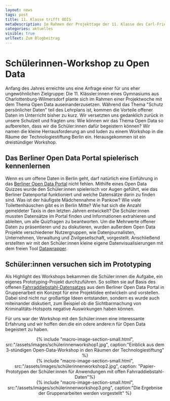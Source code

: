 ```yaml
---
layout: news
tags: post
title: 11. Klasse trifft ODIS
metaDescription: Im Rahmen der Projekttage der 11. Klasse des Carl-Friedrich-von-Siemens-Gymnasium lud die ODIS die Schüler:innen in die Räume der Technologiestiftung Berlin ein. Auf dem dreistündigen Programm stand ein Mix aus allgemeinem Input zu Open Data und Gruppenarbeiten 
categories: aktuelles
visible: true
urlText: Zum Blogbeitrag
---
```

# Schülerinnen-Workshop zu Open Data
Anfang des Jahres erreichte uns eine Anfrage einer für uns eher ungewöhnlichen Zielgruppe: Die 11. Klässler:innen  eines Gymnasiums aus Charlottenburg-Wilmersdorf plante sich im Rahmen einer Projektwoche mit dem Thema Open Data auseinanderzusetzen. Während das Thema "Schutz persönlicher Daten" teil des Lehrplans ist, kommen die Vorteile offener Daten im Unterricht bisher zu kurz. Wir versetzten uns gedanklich zurück in unsere Schulzeit und fragten uns: Wie können wir das Thema Open Data so aufbereiten, dass wir die Schüler:innen dafür begeistern können? Wir namen die kleine Herrausforderung an und luden zu einem Workshop in die Räume der Technologiestiftung Berlin ein. Herausgekommen ist ein dreistündiger Workshop.

## Das Berliner Open Data Portal spielerisch kennenlernen
Wenn es um offene Daten in Berlin geht, darf natürlich eine Einführung in das [Berliner Open Data Portal](https://daten.berlin.de) nicht fehlen. Mithilfe eines Open Data Quizzes wurde den Schüler:innen spielerisch vor Augen geführt, wie das Berliner Datenportal funktioniert und welche Datensätze darin zu finden sind. Was ist der häufigste Mädchennahme in Pankow? Wie viele Toilettenhäuschen gibt es in Berlin Mitte? Wie hat sich die Anzahl gemeldeter Taxis in den letzten Jahren entwickelt? Die Schüler:innen mussten Datensätze im Portal finden und Informationen extrahieren und ableiten, um alle Quizfragen zu beantworten.
Um die Mehrwerte offener Daten zu präsentieren und zu diskutieren, wurden außerdem Open Data Projekte verschiedener Nutzergruppen, wie Datenjournalisten, Unternehmen, Verwaltung und Zivilgesellschaft, vorgestellt. Anschließend erstellten wir mit den Schüler:innen kleine eigene Datenvisualisierungen mit dem freien Tool [Datawrapper](https://odis-berlin.de/ressourcen/datenvisualisierung/).

## Schüler:innen versuchen sich im Prototyping
Als Highlight des Workshops bekammen die Schüler:innen die Aufgabe, ein eigenes Prototyping-Projekt durchzuführen. So sollten sie auf Basis des offenen [Fahrraddiebstahl-Datensatzes](https://daten.berlin.de/datensaetze/fahrraddiebstahl-berlin) aus dem Berliner Open Data Portal in Gruppenarbeit ein Konzept für eine Projektidee entwickeln und vorstellen. Dabei sind nicht nur großartige Ideen entstanden, sondern es wurde auch miteinander diskutiert, zum Beispiel ob die Sichtbarmachung von Kriminalitäts-Hotspots negative Auswirkungen haben können.

Für uns war der Workshop mit den Schüler:innen eine interessante Erfahrung und wir hoffen den:die ein odere andere:n für Open Data begeistert zu haben.

<center>
{% include "macro-image-section-small.html", src:"/assets/images/schülerinnenworkshop1.jpg", caption:"Einblick aus dem 3-stündigen Open-Data-Workshop in den Räumen der Technologiestiftung" %}
</center>
<center>
{% include "macro-image-section-small.html", src:"/assets/images/schülerinnenworkshop2.jpg", caption: "Papier-Prototypen der Schüler:innen für Anwendungen mit offen Fahrraddiebstahl-Daten"%}
</center>
<center>
{% include "macro-image-section-small.html", src:"/assets/images/schülerinnenworkshop3.png", caption:"Die Ergebnise der Gruppenarbeiten werden vorgestellt" %}
</center>
<br>

